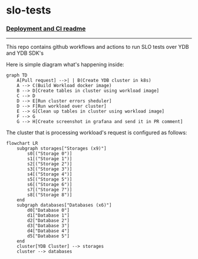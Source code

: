 # slo-tests

### [Deployment and CI readme](/k8s/README.md)

<hr>

This repo contains github workflows and actions to run SLO tests over YDB and YDB SDK's

Here is simple diagram what's happening inside:

```mermaid
graph TD
    A[Pull request] -->| | B(Create YDB cluster in k8s)
    A --> C(Build Workload docker image)
    B --> D[Create tables in cluster using workload image]
    C --> D
    D --> E[Run cluster errors sheduler]
    D --> F[Run workload over cluster]
    E --> G[Clean up tables in cluster using workload image]
    F --> G
    G --> H[Create screenshot in grafana and send it in PR comment]
```

The cluster that is processing workload's request is configured as follows:

```mermaid
flowchart LR
    subgraph storages["Storages (x9)"]
        s0[("Storage 0")]
        s1[("Storage 1")]
        s2[("Storage 2")]
        s3[("Storage 3")]
        s4[("Storage 4")]
        s5[("Storage 5")]
        s6[("Storage 6")]
        s7[("Storage 7")]
        s8[("Storage 8")]
    end
    subgraph databases["Databases (x6)"]
        d0["Database 0"]
        d1["Database 1"]
        d2["Database 2"]
        d3["Database 3"]
        d4["Database 4"]
        d5["Database 5"]
    end
    cluster[YDB Cluster] --> storages
    cluster --> databases
```
